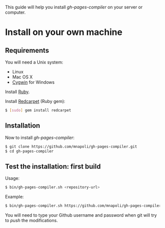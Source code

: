 This guide will help you install *gh-pages-compiler* on your server or computer.

# Install on your own machine

## Requirements

You will need a Unix system:

* Linux
* Mac OS X
* [Cygwin](http://cygwin.com) for Windows

Install [Ruby](http://www.ruby-lang.org).

Install [Redcarpet](https://github.com/vmg/redcarpet) (Ruby gem):

```sh
$ [sudo] gem install redcarpet
```

## Installation

Now to install *gh-pages-compiler*:

```sh
$ git clone https://github.com/mnapoli/gh-pages-compiler.git
$ cd gh-pages-compiler
```

## Test the installation: first build

Usage:

```sh
$ bin/gh-pages-compiler.sh <repository-url>
```

Example:

```sh
$ bin/gh-pages-compiler.sh https://github.com/mnapoli/gh-pages-compiler.git
```

You will need to type your Github username and password when git will try to *push* the modifications.

